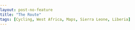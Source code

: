 ```yaml
---
layout: post-no-feature
title: "The Route"
tags: [Cycling, West Africa, Maps, Sierra Leone, Liberia]
---
```



<script src='https://api.tiles.mapbox.com/mapbox-gl-js/v0.45.0/mapbox-gl.js'></script>
<link href='https://api.tiles.mapbox.com/mapbox-gl-js/v0.45.0/mapbox-gl.css' rel='stylesheet' />
<style>
    body { margin:0; padding:0; }
    #map { position: absolute, width: 50%}
</style>    

<div id='map'></div>
<script>
mapboxgl.accessToken = 'pk.eyJ1Ijoicm91cmtpZSIsImEiOiJ0Mlg4RTU0In0.jnyGthqO9MDP1JD1Rpl8eg';
var map = new mapboxgl.Map({
    container: 'map', // container id
    style: 'mapbox://styles/rourkie/cji2oc2nd0v4r2ss5gabc4cc8', // stylesheet location
    center: [-11.43, 7.26], // starting position [lng, lat]
    zoom: 8.4, // starting zoom
    pitch: 50
});
</script>